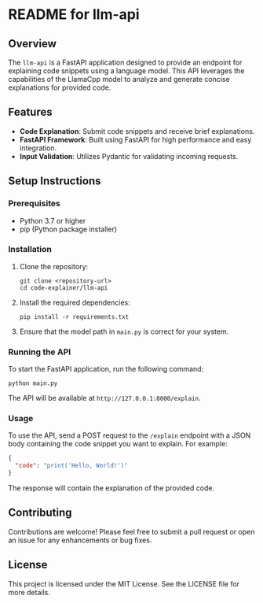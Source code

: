 # README for llm-api

## Overview

The `llm-api` is a FastAPI application designed to provide an endpoint for explaining code snippets using a language model. This API leverages the capabilities of the LlamaCpp model to analyze and generate concise explanations for provided code.

## Features

- **Code Explanation**: Submit code snippets and receive brief explanations.
- **FastAPI Framework**: Built using FastAPI for high performance and easy integration.
- **Input Validation**: Utilizes Pydantic for validating incoming requests.

## Setup Instructions

### Prerequisites

- Python 3.7 or higher
- pip (Python package installer)

### Installation

1. Clone the repository:

   ```
   git clone <repository-url>
   cd code-explainer/llm-api
   ```

2. Install the required dependencies:

   ```
   pip install -r requirements.txt
   ```

3. Ensure that the model path in `main.py` is correct for your system.

### Running the API

To start the FastAPI application, run the following command:

```
python main.py
```

The API will be available at `http://127.0.0.1:8000/explain`.

### Usage

To use the API, send a POST request to the `/explain` endpoint with a JSON body containing the code snippet you want to explain. For example:

```json
{
  "code": "print('Hello, World!')"
}
```

The response will contain the explanation of the provided code.

## Contributing

Contributions are welcome! Please feel free to submit a pull request or open an issue for any enhancements or bug fixes.

## License

This project is licensed under the MIT License. See the LICENSE file for more details.
